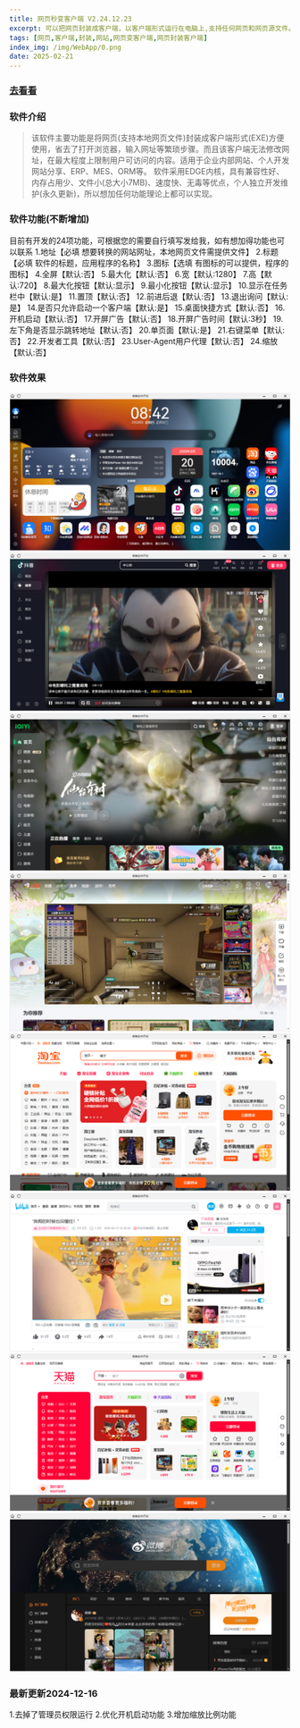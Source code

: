 ```yaml
---
title: 网页秒变客户端 V2.24.12.23
excerpt: 可以把网页封装成客户端，以客户端形式运行在电脑上,支持任何网页和网页源文件。
tags: [网页,客户端,封装,网站,网页变客户端,网页封装客户端]
index_img: /img/WebApp/0.png
date: 2025-02-21
---
```


### [去看看](https://item.taobao.com/item.htm?id=887674156343)

### 软件介绍
>   该软件主要功能是将网页(支持本地网页文件)封装成客户端形式(EXE)方便使用，省去了打开浏览器，输入网址等繁琐步骤。而且该客户端无法修改网址，在最大程度上限制用户可访问的内容。适用于企业内部网站、个人开发网站分享、ERP、MES、ORM等。
>   软件采用EDGE内核，具有兼容性好、内存占用少、文件小(总大小7MB)、速度快、无毒等优点，个人独立开发维护(永久更新)，所以想加任何功能理论上都可以实现。

### 软件功能(不断增加)
目前有开发的24项功能，可根据您的需要自行填写发给我，如有想加得功能也可以联系
1.地址【必填 想要转换的网站网址，本地网页文件需提供文件】
2.标题【必填 软件的标题，应用程序的名称】
3.图标【选填 有图标的可以提供，程序的图标】
4.全屏【默认:否】
5.最大化【默认:否】
6.宽【默认:1280】
7.高【默认:720】
8.最大化按钮【默认:显示】
9.最小化按钮【默认:显示】
10.显示在任务栏中【默认:是】
11.置顶【默认:否】
12.前进后退【默认:否】
13.退出询问【默认:是】
14.是否只允许启动一个客户端【默认:是】
15.桌面快捷方式【默认:否】
16.开机启动【默认:否】
17.开屏广告【默认:否】
18.开屏广告时间【默认:3秒】
19.左下角是否显示跳转地址【默认:否】
20.单页面【默认:是】
21.右键菜单【默认:否】
22.开发者工具【默认:否】
23.User-Agent用户代理【默认:否】
24.缩放【默认:否】

### 软件效果
![效果图](/img/WebApp/1.png)
![效果图](/img/WebApp/2.png)
![效果图](/img/WebApp/3.png)
![效果图](/img/WebApp/4.png)
![效果图](/img/WebApp/5.png)
![效果图](/img/WebApp/6.png)
![效果图](/img/WebApp/7.png)
![效果图](/img/WebApp/8.png)

### 最新更新2024-12-16
1.去掉了管理员权限运行
2.优化开机启动功能
3.增加缩放比例功能